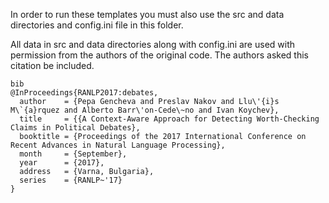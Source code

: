In order to run these templates you must also use the src and data directories and config.ini file in this folder.

All data in src and data directories along with config.ini are used with permission from the authors of the original code. The authors asked this citation be included.

```
bib
@InProceedings{RANLP2017:debates,
  author    = {Pepa Gencheva and Preslav Nakov and Llu\'{i}s M\`{a}rquez and Alberto Barr\'on-Cede\~no and Ivan Koychev},
  title     = {{A Context-Aware Approach for Detecting Worth-Checking Claims in Political Debates},
  booktitle = {Proceedings of the 2017 International Conference on Recent Advances in Natural Language Processing},
  month     = {September},
  year      = {2017},
  address   = {Varna, Bulgaria},
  series    = {RANLP~'17}
}
```